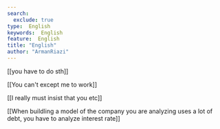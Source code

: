 ```yaml
---
search:
  exclude: true
type:  English
keywords:  English
feature:  English
title: "English"
author: "ArmanRiazi"
---
```


 [[you have to do sth]]

 [[You can't except me to work]]

 [[I really must insist that you etc]]

 [[When buildling a model of the company you are analyzing uses a lot of debt, you have to analyze interest rate]]